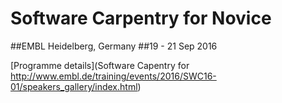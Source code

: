 # Software Carpentry for Novice
##EMBL Heidelberg, Germany
##19 - 21 Sep 2016

[Programme details](Software Capentry for http://www.embl.de/training/events/2016/SWC16-01/speakers_gallery/index.html)
